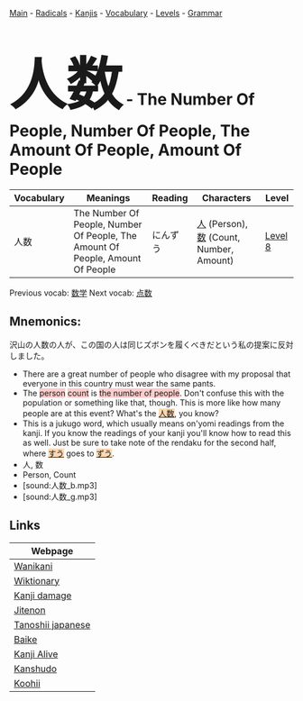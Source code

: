 <style> bigfont {font-size: 100px}</style>
[Main](../README.md) -
[Radicals](../radicals.md) -
[Kanjis](../kanjis.md) -
[Vocabulary](../vocabulary.md) -
[Levels](../levels.md) -
[Grammar](../grammar.md)
# <bigfont> 人数</bigfont> - The Number Of People, Number Of People, The Amount Of People, Amount Of People 

| Vocabulary | Meanings | Reading | Characters | Level |
| --- | --- | --- | --- | --- |
| 人数 | The Number Of People, Number Of People, The Amount Of People, Amount Of People | にんずう |  [人](../kanjis/人.md) (Person), [数](../kanjis/数.md) (Count, Number, Amount) | [Level 8](../levels/wk_level8.md) |

Previous vocab: [数学](数学.md) Next vocab: [点数](点数.md) 

## Mnemonics:
沢山の人数の人が、この国の人は同じズボンを履くべきだという私の提案に反対しました。
* There are a great number of people who disagree with my proposal that everyone in this country must wear the same pants.
* The <span style="background-color:#ffcccb"> person</span> <span style="background-color:#ffcccb"> count</span> is <span style="background-color:#ffcccb"> the number of people</span>. Don't confuse this with the population or something like that, though. This is more like how many people are at this event? What's the <span style="background-color:#fed8b1"> [人数](https://jisho.org/search/人数)</span>, you know?
* This is a jukugo word, which usually means on'yomi readings from the kanji. If you know the readings of your kanji you'll know how to read this as well. Just be sure to take note of the rendaku for the second half, where <span style="background-color:#fed8b1"> [すう](https://jisho.org/search/すう)</span> goes to <span style="background-color:#fed8b1"> [ずう](https://jisho.org/search/ずう)</span>.
* 人, 数
* Person, Count
* [sound:人数_b.mp3]
* [sound:人数_g.mp3]


## Links 

| Webpage |
| --- |
| [Wanikani          ](https://www.wanikani.com/kanji/人数) |
| [Wiktionary        ](https://en.wiktionary.org/wiki/人数) |
| [Kanji damage      ](http://www.kanjidamage.com/kanji/search?utf8=✓&q=人数) |
| [Jitenon           ](https://jitenon.com/kanji/人数) |
| [Tanoshii japanese ](https://www.tanoshiijapanese.com/dictionary/kanji.cfm?k=人数) |
| [Baike             ](https://baike.baidu.com/item/人数) |
| [Kanji Alive       ](https://app.kanjialive.com/人数) |
| [Kanshudo          ](https://www.kanshudo.com/searchmn?q=人数) |
| [Koohii            ](https://kanji.koohii.com/study/kanji/人数) |
